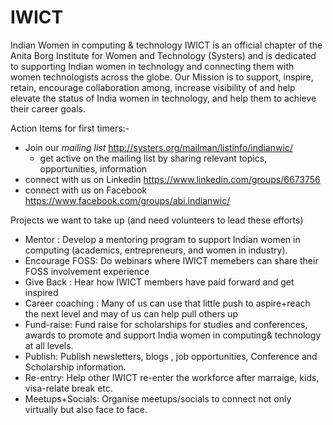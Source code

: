 # IWICT
Indian Women in computing & technology
IWICT is an official chapter of the Anita Borg Institute for Women and Technology (Systers) and is dedicated to supporting Indian women in technology and connecting them with women technologists across the globe.
Our Mission is to support, inspire, retain, encourage collaboration among, increase visibility of and help elevate the status of India women in technology, and help them to achieve their career goals. 

Action Items for first timers:- 
 * Join our *mailing list* http://systers.org/mailman/listinfo/indianwic/
     * get active on the mailing list by sharing relevant topics, opportunities, information
 * connect with us on Linkedin https://www.linkedin.com/groups/6673756
 * connect with us on Facebook https://www.facebook.com/groups/abi.indianwic/
 
 
 Projects we want to take up (and need volunteers to lead these efforts)
 * Mentor : Develop a mentoring program to support Indian women in computing (academics, entrepreneurs, and women in industry).
 * Encourage FOSS: Do webinars where IWICT memebers can share their FOSS involvement experience
 * Give Back : Hear how IWICT members have paid forward and get inspired
 * Career coaching : Many of us can use that little push to aspire+reach the next level and may of us can help pull others up
 * Fund-raise: Fund raise for scholarships for studies and conferences, awards to promote and support India women in computing& technology at all levels.
 * Publish: Publish newsletters, blogs , job opportunities, Conference and Scholarship information.
 * Re-entry: Help other IWICT re-enter the workforce after marraige, kids, visa-relate break etc.
 * Meetups+Socials: Organise meetups/socials to connect not only virtually but also face to face.
 
